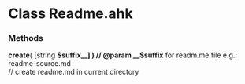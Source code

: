 # Class Readme.ahk  

### Methods  

__create__( [string __$suffix__] )  
	// @param __$suffix__ for readm.me file e.g.: readme-source.md  
	// create readme.md in current directory  